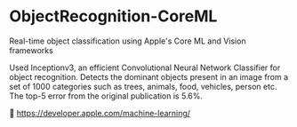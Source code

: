 # ObjectRecognition-CoreML
Real-time object classification using Apple's Core ML and Vision frameworks 

Used Inceptionv3, an efficient Convolutional Neural Network Classifier for object recognition.
Detects the dominant objects present in an image from a set of 1000 categories such as trees, animals, food, vehicles, person etc. The top-5 error from the original publication is 5.6%.


https://developer.apple.com/machine-learning/
